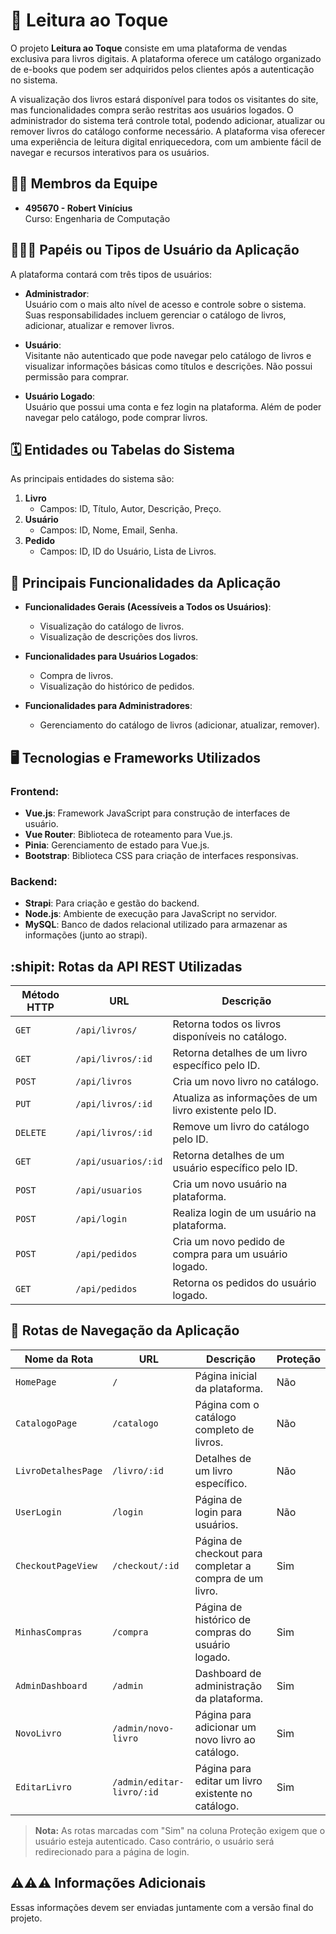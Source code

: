 # :checkered_flag: Leitura ao Toque

O projeto **Leitura ao Toque** consiste em uma plataforma de vendas exclusiva para livros digitais. A plataforma oferece um catálogo organizado de e-books que podem ser adquiridos pelos clientes após a autenticação no sistema.

A visualização dos livros estará disponível para todos os visitantes do site, mas funcionalidades compra serão restritas aos usuários logados. O administrador do sistema terá controle total, podendo adicionar, atualizar ou remover livros do catálogo conforme necessário. A plataforma visa oferecer uma experiência de leitura digital enriquecedora, com um ambiente fácil de navegar e recursos interativos para os usuários.

## :technologist: Membros da Equipe

- **495670 - Robert Vinícius**  
Curso: Engenharia de Computação

## :people_holding_hands: Papéis ou Tipos de Usuário da Aplicação

A plataforma contará com três tipos de usuários:

- **Administrador**:  
  Usuário com o mais alto nível de acesso e controle sobre o sistema. Suas responsabilidades incluem gerenciar o catálogo de livros, adicionar, atualizar e remover livros.

- **Usuário**:  
  Visitante não autenticado que pode navegar pelo catálogo de livros e visualizar informações básicas como títulos e descrições. Não possui permissão para comprar.

- **Usuário Logado**:  
  Usuário que possui uma conta e fez login na plataforma. Além de poder navegar pelo catálogo, pode comprar livros.

## :spiral_calendar: Entidades ou Tabelas do Sistema

As principais entidades do sistema são:

1. **Livro**  
   - Campos: ID, Título, Autor, Descrição, Preço.
2. **Usuário**  
   - Campos: ID, Nome, Email, Senha.
3. **Pedido**  
   - Campos: ID, ID do Usuário, Lista de Livros.

## :triangular_flag_on_post: Principais Funcionalidades da Aplicação

- **Funcionalidades Gerais (Acessíveis a Todos os Usuários)**:
  - Visualização do catálogo de livros.
  - Visualização de descrições dos livros.

- **Funcionalidades para Usuários Logados**:
  - Compra de livros.
  - Visualização do histórico de pedidos.

- **Funcionalidades para Administradores**:
  - Gerenciamento do catálogo de livros (adicionar, atualizar, remover).

## :desktop_computer: Tecnologias e Frameworks Utilizados

### **Frontend**:
- **Vue.js**: Framework JavaScript para construção de interfaces de usuário.
- **Vue Router**: Biblioteca de roteamento para Vue.js.
- **Pinia**: Gerenciamento de estado para Vue.js.
- **Bootstrap**: Biblioteca CSS para criação de interfaces responsivas.

### **Backend**:
- **Strapi**: Para criação e gestão do backend.
- **Node.js**: Ambiente de execução para JavaScript no servidor.
- **MySQL**: Banco de dados relacional utilizado para armazenar as informações (junto ao strapi).

## :shipit: Rotas da API REST Utilizadas

| Método HTTP | URL                         | Descrição                                                                 |
|-------------|-----------------------------|---------------------------------------------------------------------------|
| `GET`       | `/api/livros/`              | Retorna todos os livros disponíveis no catálogo.                          |
| `GET`       | `/api/livros/:id`           | Retorna detalhes de um livro específico pelo ID.                          |
| `POST`      | `/api/livros`               | Cria um novo livro no catálogo.                                           |
| `PUT`       | `/api/livros/:id`           | Atualiza as informações de um livro existente pelo ID.                    |
| `DELETE`    | `/api/livros/:id`           | Remove um livro do catálogo pelo ID.                                      |
| `GET`       | `/api/usuarios/:id`         | Retorna detalhes de um usuário específico pelo ID.                        |
| `POST`      | `/api/usuarios`             | Cria um novo usuário na plataforma.                                       |
| `POST`      | `/api/login`                | Realiza login de um usuário na plataforma.                                |
| `POST`      | `/api/pedidos`              | Cria um novo pedido de compra para um usuário logado.                     |
| `GET`       | `/api/pedidos`              | Retorna os pedidos do usuário logado.                                     |

## :steam_locomotive: Rotas de Navegação da Aplicação

| Nome da Rota           | URL                       | Descrição                                                         | Proteção  |
|------------------------|---------------------------|-------------------------------------------------------------------|-----------|
| `HomePage`             | `/`                       | Página inicial da plataforma.                                     | Não      |
| `CatalogoPage`         | `/catalogo`               | Página com o catálogo completo de livros.                         | Não      |
| `LivroDetalhesPage`    | `/livro/:id`              | Detalhes de um livro específico.                                  | Não      |
| `UserLogin`            | `/login`                  | Página de login para usuários.                                    | Não      |
| `CheckoutPageView`     | `/checkout/:id`           | Página de checkout para completar a compra de um livro.           | Sim      |
| `MinhasCompras`        | `/compra`                 | Página de histórico de compras do usuário logado.                 | Sim      |
| `AdminDashboard`       | `/admin`                  | Dashboard de administração da plataforma.                         | Sim      |
| `NovoLivro`            | `/admin/novo-livro`       | Página para adicionar um novo livro ao catálogo.                  | Sim      |
| `EditarLivro`          | `/admin/editar-livro/:id` | Página para editar um livro existente no catálogo.                | Sim      |

> **Nota:** As rotas marcadas com "Sim" na coluna Proteção exigem que o usuário esteja autenticado. Caso contrário, o usuário será redirecionado para a página de login.

## :warning::warning::warning: Informações Adicionais

Essas informações devem ser enviadas juntamente com a versão final do projeto.
